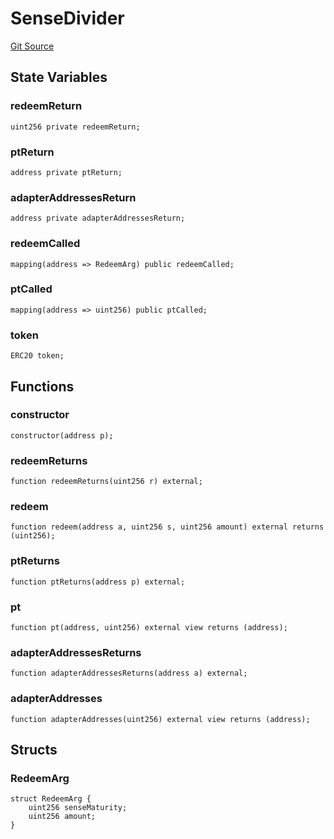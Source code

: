 # SenseDivider
[Git Source](https://github.com/Swivel-Finance/illuminate/blob/76b26ef748dc63cf89e3fa660df1bda262dcef15/src/mocks/SenseDivider.sol)


## State Variables
### redeemReturn

```solidity
uint256 private redeemReturn;
```


### ptReturn

```solidity
address private ptReturn;
```


### adapterAddressesReturn

```solidity
address private adapterAddressesReturn;
```


### redeemCalled

```solidity
mapping(address => RedeemArg) public redeemCalled;
```


### ptCalled

```solidity
mapping(address => uint256) public ptCalled;
```


### token

```solidity
ERC20 token;
```


## Functions
### constructor


```solidity
constructor(address p);
```

### redeemReturns


```solidity
function redeemReturns(uint256 r) external;
```

### redeem


```solidity
function redeem(address a, uint256 s, uint256 amount) external returns (uint256);
```

### ptReturns


```solidity
function ptReturns(address p) external;
```

### pt


```solidity
function pt(address, uint256) external view returns (address);
```

### adapterAddressesReturns


```solidity
function adapterAddressesReturns(address a) external;
```

### adapterAddresses


```solidity
function adapterAddresses(uint256) external view returns (address);
```

## Structs
### RedeemArg

```solidity
struct RedeemArg {
    uint256 senseMaturity;
    uint256 amount;
}
```

